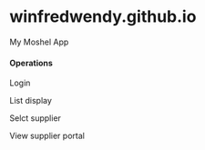 # winfredwendy.github.io
My Moshel App
<html>
  <h4>Operations</h4>
  <p>Login</p>
  <p>List display</p>
  <p>Selct supplier</p>
  <p>View supplier portal</p>
  <p></p>
  </html>
